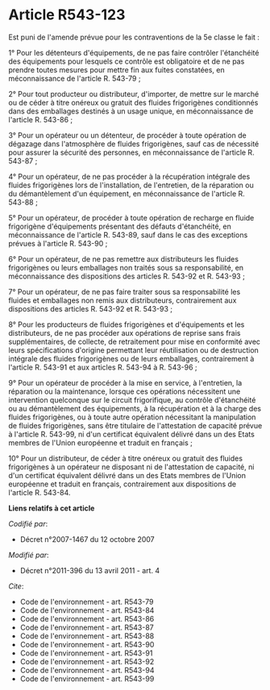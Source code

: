 # Article R543-123

Est puni de l'amende prévue pour les contraventions de la 5e classe le fait : 

1° Pour les détenteurs d'équipements, de ne pas faire contrôler l'étanchéité des équipements pour lesquels ce contrôle est
obligatoire et de ne pas prendre toutes mesures pour mettre fin aux fuites constatées, en méconnaissance de l'article R.
543-79 ; 

2° Pour tout producteur ou distributeur, d'importer, de mettre sur le marché ou de céder à titre onéreux ou gratuit des
fluides frigorigènes conditionnés dans des emballages destinés à un usage unique, en méconnaissance de l'article R. 543-86 ; 

3° Pour un opérateur ou un détenteur, de procéder à toute opération de dégazage dans l'atmosphère de fluides frigorigènes,
sauf cas de nécessité pour assurer la sécurité des personnes, en méconnaissance de l'article R. 543-87 ; 

4° Pour un opérateur, de ne pas procéder à la récupération intégrale des fluides frigorigènes lors de l'installation, de
l'entretien, de la réparation ou du démantèlement d'un équipement, en méconnaissance de l'article R. 543-88 ; 

5° Pour un opérateur, de procéder à toute opération de recharge en fluide frigorigène d'équipements présentant des défauts
d'étanchéité, en méconnaissance de l'article R. 543-89, sauf dans le cas des exceptions prévues à l'article R. 543-90 ; 

6° Pour un opérateur, de ne pas remettre aux distributeurs les fluides frigorigènes ou leurs emballages non traités sous sa
responsabilité, en méconnaissance des dispositions des articles R. 543-92 et R. 543-93 ; 

7° Pour un opérateur, de ne pas faire traiter sous sa responsabilité les fluides et emballages non remis aux distributeurs,
contrairement aux dispositions des articles R. 543-92 et R. 543-93 ; 

8° Pour les producteurs de fluides frigorigènes et d'équipements et les distributeurs, de ne pas procéder aux opérations de
reprise sans frais supplémentaires, de collecte, de retraitement pour mise en conformité avec leurs spécifications d'origine
permettant leur réutilisation ou de destruction intégrale des fluides frigorigènes ou de leurs emballages, contrairement à
l'article R. 543-91 et aux articles R. 543-94 à R. 543-96 ; 

9° Pour un opérateur de procéder à la mise en service, à l'entretien, la réparation ou la maintenance, lorsque ces opérations
nécessitent une intervention quelconque sur le circuit frigorifique, au contrôle d'étanchéité ou au démantèlement des
équipements, à la récupération et à la charge des fluides frigorigènes, ou à toute autre opération nécessitant la
manipulation de fluides frigorigènes, sans être titulaire de l'attestation de capacité prévue à l'article R. 543-99, ni d'un
certificat équivalent délivré dans un des Etats membres de l'Union européenne et traduit en français ; 

10° Pour un distributeur, de céder à titre onéreux ou gratuit des fluides frigorigènes à un opérateur ne disposant ni de
l'attestation de capacité, ni d'un certificat équivalent délivré dans un des Etats membres de l'Union européenne et traduit
en français, contrairement aux dispositions de l'article R. 543-84.

**Liens relatifs à cet article**

_Codifié par_:

  - Décret n°2007-1467 du 12 octobre 2007

_Modifié par_:

  - Décret n°2011-396 du 13 avril 2011 - art. 4

_Cite_:

  - Code de l'environnement - art. R543-79
  - Code de l'environnement - art. R543-84
  - Code de l'environnement - art. R543-86
  - Code de l'environnement - art. R543-87
  - Code de l'environnement - art. R543-88
  - Code de l'environnement - art. R543-90
  - Code de l'environnement - art. R543-91
  - Code de l'environnement - art. R543-92
  - Code de l'environnement - art. R543-94
  - Code de l'environnement - art. R543-99
